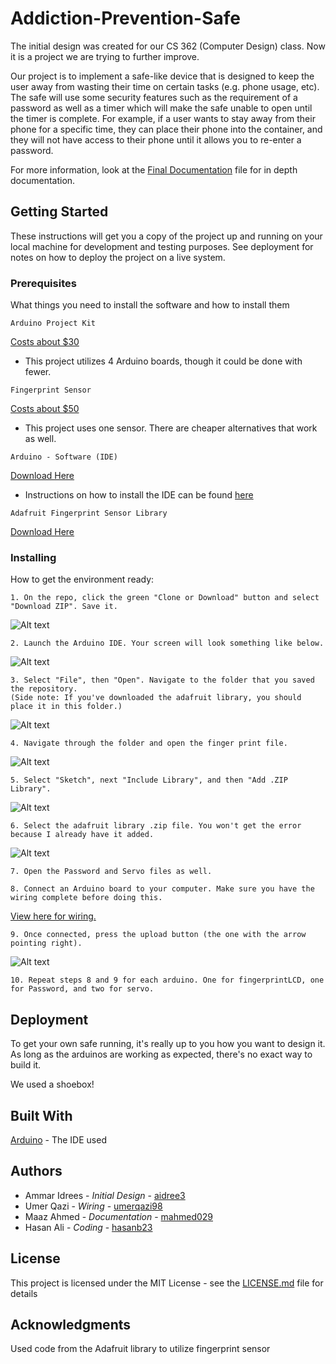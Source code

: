 # Addiction-Prevention-Safe
The initial design was created for our CS 362 (Computer Design) class. Now it is a project we are trying to further improve.

Our project is to implement a safe-like device that is designed to keep the user away from wasting their time on certain tasks (e.g. phone usage, etc). The safe will use some security features such as the requirement of a password as well as a timer which will make the safe unable to open until the timer is complete.  For example, if a user wants to stay away from their phone for a specific time, they can place their phone into the container, and they will not have access to their phone until it allows you to re-enter a password.

For more information, look at the [Final Documentation](https://github.com/aidree3/Addiction-Prevention-Safe/blob/master/Milestones/Final%20Project%20Detailed%20Design%20Report%20.pdf) file for in depth documentation.

## Getting Started
These instructions will get you a copy of the project up and running on your local machine for development and testing purposes. See deployment for notes on how to deploy the project on a live system.

### Prerequisites
What things you need to install the software and how to install them
```
Arduino Project Kit
```
[Costs about $30](https://www.amazon.com/Kuman-Project-Complete-Starter-breadboard/dp/B016D5KUHS/ref=sr_1_5?s=pc&ie=UTF8&qid=1471547757&sr=1-5)
- This project utilizes 4 Arduino boards, though it could be done with fewer.
```
Fingerprint Sensor
```
[Costs about $50](https://www.adafruit.com/product/751?gclid=EAIaIQobChMI9cK2xfX04wIVhZyzCh1-4gKkEAQYASABEgJuXPD_BwE)
- This project uses one sensor. There are cheaper alternatives that work as well.
```
Arduino - Software (IDE)
```
[Download Here](https://www.arduino.cc/en/main/software) 
- Instructions on how to install the IDE can be found [here](https://www.arduino.cc/en/Guide/HomePage)
```
Adafruit Fingerprint Sensor Library
```
[Download Here](https://github.com/adafruit/Adafruit-Fingerprint-Sensor-Library)
### Installing
How to get the environment ready:
```
1. On the repo, click the green "Clone or Download" button and select "Download ZIP". Save it.
```
![Alt text](https://github.com/aidree3/Addiction-Prevention-Safe/blob/master/GH%20Caps/e11f5cb48bae683eca943d7f490c9b7a.gif)
```
2. Launch the Arduino IDE. Your screen will look something like below.
```
![Alt text](https://github.com/aidree3/Addiction-Prevention-Safe/blob/master/GH%20Caps/Step%201.png)
```
3. Select "File", then "Open". Navigate to the folder that you saved the repository. 
(Side note: If you've downloaded the adafruit library, you should place it in this folder.)
```
![Alt text](https://github.com/aidree3/Addiction-Prevention-Safe/blob/master/GH%20Caps/Step3.PNG)
```
4. Navigate through the folder and open the finger print file.
```
![Alt text](https://github.com/aidree3/Addiction-Prevention-Safe/blob/master/GH%20Caps/Step4.gif)
```
5. Select "Sketch", next "Include Library", and then "Add .ZIP Library".
```
![Alt text](https://github.com/aidree3/Addiction-Prevention-Safe/blob/master/GH%20Caps/Step5.gif)
```
6. Select the adafruit library .zip file. You won't get the error because I already have it added.
```
![Alt text](https://github.com/aidree3/Addiction-Prevention-Safe/blob/master/GH%20Caps/Step6.gif)
```
7. Open the Password and Servo files as well.
```
```
8. Connect an Arduino board to your computer. Make sure you have the wiring complete before doing this.
```
[View here for wiring.](https://github.com/aidree3/Addiction-Prevention-Safe/blob/master/Milestones/Final%20Project%20Detailed%20Design%20Report%20.pdf)
```
9. Once connected, press the upload button (the one with the arrow pointing right).
```
![Alt text](https://github.com/aidree3/Addiction-Prevention-Safe/blob/master/GH%20Caps/Step9.png)
```
10. Repeat steps 8 and 9 for each arduino. One for fingerprintLCD, one for Password, and two for servo.
```
## Deployment
To get your own safe running, it's really up to you how you want to design it. As long as the arduinos are working as expected, there's no exact way to build it.

We used a shoebox!

## Built With
[Arduino](https://www.arduino.cc/en/main/software) - The IDE used

## Authors
- Ammar Idrees - *Initial Design* - [aidree3](https://github.com/aidree3)
- Umer Qazi - *Wiring* - [umerqazi98](https://github.com/umerqazi98)
- Maaz Ahmed - *Documentation* - [mahmed029](https://github.com/mahmed029)
- Hasan Ali - *Coding* - [hasanb23](https://github.com/hasanb23)

## License
This project is licensed under the MIT License - see the [LICENSE.md](https://github.com/aidree3/Addiction-Prevention-Safe/blob/master/LICENSE.md) file for details

## Acknowledgments
Used code from the Adafruit library to utilize fingerprint sensor
